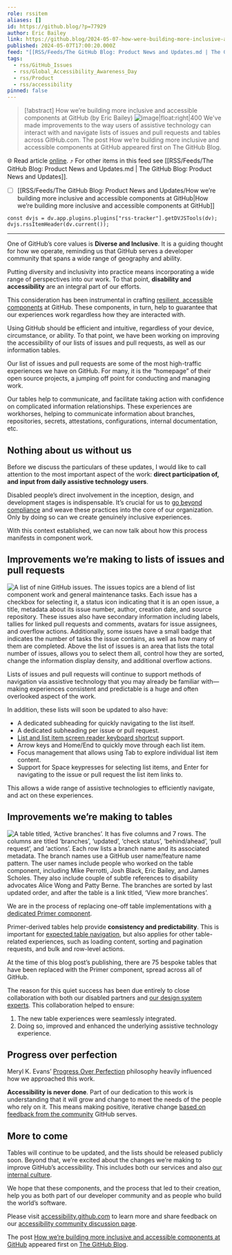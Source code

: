 ```yaml
---
role: rssitem
aliases: []
id: https://github.blog/?p=77929
author: Eric Bailey
link: https://github.blog/2024-05-07-how-were-building-more-inclusive-and-accessible-components-at-github/
published: 2024-05-07T17:00:20.000Z
feed: "[[RSS/Feeds/The GitHub Blog꞉ Product News and Updates.md | The GitHub Blog꞉ Product News and Updates]]"
tags:
  - rss/GitHub_Issues
  - rss/Global_Accessibility_Awareness_Day
  - rss/Product
  - rss/accessibility
pinned: false
---
```


> [!abstract] How we’re building more inclusive and accessible components at GitHub (by Eric Bailey)
> ![image|float:right|400](https://github.blog/wp-content/uploads/2024/05/example-listview.png?w=1024&resize=1024%2C543) We've made improvements to the way users of assistive technology can interact with and navigate lists of issues and pull requests and tables across GitHub.com. The post How we’re building more inclusive and accessible components at GitHub appeared first on The GitHub Blog.

🌐 Read article [online](https://github.blog/2024-05-07-how-were-building-more-inclusive-and-accessible-components-at-github/). ⤴ For other items in this feed see [[RSS/Feeds/The GitHub Blog꞉ Product News and Updates.md | The GitHub Blog꞉ Product News and Updates]].

- [ ] [[RSS/Feeds/The GitHub Blog꞉ Product News and Updates/How we’re building more inclusive and accessible components at GitHub|How we’re building more inclusive and accessible components at GitHub]]

~~~dataviewjs
const dvjs = dv.app.plugins.plugins["rss-tracker"].getDVJSTools(dv);
dvjs.rssItemHeader(dv.current());
~~~

- - -

One of GitHub’s core values is **Diverse and Inclusive**. It is a guiding thought for how we operate, reminding us that GitHub serves a developer community that spans a wide range of geography and ability.

Putting diversity and inclusivity into practice means incorporating a wide range of perspectives into our work. To that point, **disability and accessibility** are an integral part of our efforts.

This consideration has been instrumental in crafting [resilient, accessible components](https://primer.style/) at GitHub. These components, in turn, help to guarantee that our experiences work regardless how they are interacted with.

Using GitHub should be efficient and intuitive, regardless of your device, circumstance, or ability. To that point, we have been working on improving the accessibility of our lists of issues and pull requests, as well as our information tables.

Our list of issues and pull requests are some of the most high-traffic experiences we have on GitHub. For many, it is the “homepage” of their open source projects, a jumping off point for conducting and managing work.

Our tables help to communicate, and facilitate taking action with confidence on complicated information relationships. These experiences are workhorses, helping to communicate information about branches, repositories, secrets, attestations, configurations, internal documentation, etc.

## Nothing about us without us[](#nothing-about-us-without-us)

Before we discuss the particulars of these updates, I would like to call attention to the most important aspect of the work: **direct participation of, and input from daily assistive technology users**.

Disabled people’s direct involvement in the inception, design, and development stages is indispensable. It’s crucial for us to [go beyond compliance](https://adhoc.team/playbook-accessibility/) and weave these practices into the core of our organization. Only by doing so can we create genuinely inclusive experiences.

With this context established, we can now talk about how this process manifests in component work.

## Improvements we’re making to lists of issues and pull requests[](#improvements-were-making-to-lists-of-issues-and-pull-requests)

![A list of nine GitHub issues. The issues topics are a blend of list component work and general maintenance tasks. Each issue has a checkbox for selecting it, a status icon indicating that it is an open issue, a title, metadata about its issue number, author, creation date, and source repository. These issues also have secondary information including labels, tallies for linked pull requests and comments, avatars for issue assignees, and overflow actions. Additionally, some issues have a small badge that indicates the number of tasks the issue contains, as well as how many of them are completed. Above the list of issues is an area that lists the total number of issues, allows you to select them all, control how they are sorted, change the information display density, and additional overflow actions.](https://github.blog/wp-content/uploads/2024/05/example-listview.png?w=1024&resize=1024%2C543)

Lists of issues and pull requests will continue to support methods of navigation via assistive technology that you may already be familiar with—making experiences consistent and predictable is a huge and often overlooked aspect of the work.

In addition, these lists will soon be updated to also have:

- A dedicated subheading for quickly navigating to the list itself.
- A dedicated subheading per issue or pull request.
- [List and list item screen reader keyboard shortcut](https://www.nvaccess.org/files/nvda/documentation/userGuide.html#SingleLetterNavigation) support.
- Arrow keys and Home/End to quickly move through each list item.
- Focus management that allows using Tab to explore individual list item content.
- Support for Space keypresses for selecting list items, and Enter for navigating to the issue or pull request the list item links to.

This allows a wide range of assistive technologies to efficiently navigate, and act on these experiences.

## Improvements we’re making to tables[](#improvements-were-making-to-tables)

![A table titled, ‘Active branches’. It has five columns and 7 rows. The columns are titled ‘branches’, ‘updated’, ‘check status’, ‘behind/ahead’, ‘pull request’, and ‘actions’. Each row lists a branch name and its associated metadata. The branch names use a GitHub user name/feature name pattern. The user names include people who worked on the table component, including Mike Perrotti, Josh Black, Eric Bailey, and James Scholes. They also include couple of subtle references to disability advocates Alice Wong and Patty Berne. The branches are sorted by last updated order, and after the table is a link titled, ‘View more branches’.](https://github.blog/wp-content/uploads/2024/05/example-datatable.png?w=1024&resize=1024%2C431)

We are in the process of replacing one-off table implementations with [a dedicated Primer component](https://primer.style/components/data-table).

Primer-derived tables help provide **consistency and predictability**. This is important for [expected table navigation](https://www.freedomscientific.com/SurfsUp/Tables.htm), but also applies for other table-related experiences, such as loading content, sorting and pagination requests, and bulk and row-level actions.

At the time of this blog post’s publishing, there are 75 bespoke tables that have been replaced with the Primer component, spread across all of GitHub.

The reason for this quiet success has been due entirely to close collaboration with both our disabled partners and [our design system experts](https://primer.style/about). This collaboration helped to ensure:

1. The new table experiences were seamlessly integrated.
2. Doing so, improved and enhanced the underlying assistive technology experience.

## Progress over perfection[](#progress-over-perfection)

Meryl K. Evans’ [Progress Over Perfection](https://meryl.net/accessibility-progress-over-perfection/) philosophy heavily influenced how we approached this work.

**Accessibility is never done**. Part of our dedication to this work is understanding that it will grow and change to meet the needs of the people who rely on it. This means making positive, iterative change [based on feedback from the community](https://github.com/orgs/community/discussions/categories/accessibility) GitHub serves.

## More to come[](#more-to-come)

Tables will continue to be updated, and the lists should be released publicly soon. Beyond that, we’re excited about the changes we’re making to improve GitHub’s accessibility. This includes both our services and also [our internal culture](https://github.blog/2024-05-01-empowering-accessibility-githubs-journey-building-an-in-house-champions-program/).

We hope that these components, and the process that led to their creation, help you as both part of our developer community and as people who build the world’s software.

Please visit [accessibility.github.com](https://accessibility.github.com/) to learn more and share feedback on our [accessibility community discussion page](https://github.com/orgs/community/discussions/categories/accessibility).

The post [How we’re building more inclusive and accessible components at GitHub](https://github.blog/2024-05-07-how-were-building-more-inclusive-and-accessible-components-at-github/) appeared first on [The GitHub Blog](https://github.blog).
